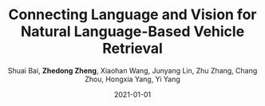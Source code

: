 ---
title: "Connecting Language and Vision for Natural Language-Based Vehicle Retrieval"
collection: publications
permalink: /publication/2021-01-01-Connecting-Language-and-Vision-for-Natural-Language-Based-Vehicle-Retrieval
date: 2021-01-01
doi: 
venue: 'CVPRW'
paperurl: 'https://zdzheng.xyz/files/CVPRW2021_NLP_AICity.pdf'
code: 'https://github.com/ShuaiBai623/AIC2021-T5-CLV'
author: 'Shuai Bai,  <strong>Zhedong Zheng</strong>,  Xiaohan Wang,  Junyang Lin,  Zhu Zhang,  Chang Zhou,  Hongxia Yang,  Yi Yang'
citation: ' Shuai Bai,  Zhedong Zheng,  Xiaohan Wang,  Junyang Lin,  Zhu Zhang,  Chang Zhou,  Hongxia Yang,  Yi Yang, &quot;Connecting Language and Vision for Natural Language-Based Vehicle Retrieval.&quot; CVPRW, 2021.'
pub_year: '2021'
bib: >
    ```bib
    @inproceedings{zheng2021connecting,  <br\>    author = "Bai, Shuai and Zheng, Zhedong and Wang, Xiaohan and Lin, Junyang and Zhang, Zhu and Zhou, Chang and Yang, Hongxia and Yang, Yi",  <br\>    title = "Connecting Language and Vision for Natural Language-Based Vehicle Retrieval",  <br\>    booktitle = "CVPRW",  <br\>    code = "https://github.com/ShuaiBai623/AIC2021-T5-CLV",  <br\>    url = "https://zdzheng.xyz/files/CVPRW2021\_NLP\_AICity.pdf",  <br\>    year = "2021"
    }
    ```

---